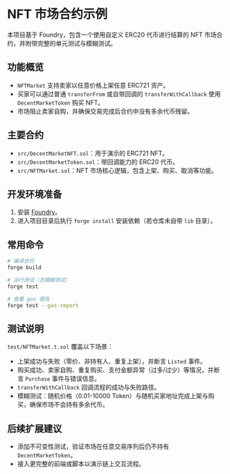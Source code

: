 # NFT 市场合约示例

本项目基于 Foundry，包含一个使用自定义 ERC20 代币进行结算的 NFT 市场合约，并附带完整的单元测试与模糊测试。

## 功能概览
- `NFTMarket` 支持卖家以任意价格上架任意 ERC721 资产。
- 买家可以通过普通 `transferFrom` 或自带回调的 `transferWithCallback` 使用 `DecentMarketToken` 购买 NFT。
- 市场阻止卖家自购，并确保交易完成后合约中没有多余代币残留。

## 主要合约
- `src/DecentMarketNFT.sol`：用于演示的 ERC721 NFT。
- `src/DecentMarketToken.sol`：带回调能力的 ERC20 代币。
- `src/NFTMarket.sol`：NFT 市场核心逻辑，包含上架、购买、取消等功能。

## 开发环境准备
1. 安装 [Foundry](https://book.getfoundry.sh/getting-started/installation)。
2. 进入项目目录后执行 `forge install` 安装依赖（若仓库未自带 `lib` 目录）。

## 常用命令
```bash
# 编译合约
forge build

# 运行测试（含模糊测试）
forge test

# 查看 gas 报告
forge test --gas-report
```

## 测试说明
`test/NFTMarket.t.sol` 覆盖以下场景：
- 上架成功与失败（零价、非持有人、重复上架），并断言 `Listed` 事件。
- 购买成功、卖家自购、重复购买、支付金额异常（过多/过少）等情况，并断言 `Purchase` 事件与错误信息。
- `transferWithCallback` 回调流程的成功与失败路径。
- 模糊测试：随机价格（0.01-10000 Token）与随机买家地址完成上架与购买，确保市场不会持有多余代币。

## 后续扩展建议
- 添加不可变性测试，验证市场在任意交易序列后仍不持有 `DecentMarketToken`。
- 接入更完整的前端或脚本以演示链上交互流程。
